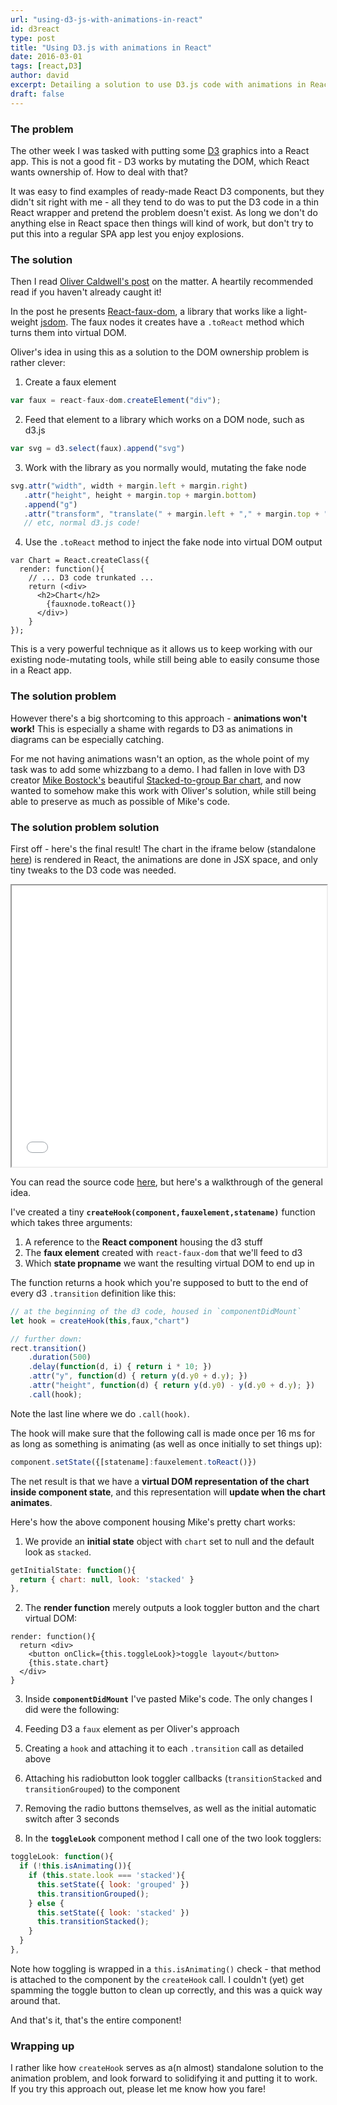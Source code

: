 ```yaml
---
url: "using-d3-js-with-animations-in-react"
id: d3react
type: post
title: "Using D3.js with animations in React"
date: 2016-03-01
tags: [react,D3]
author: david
excerpt: Detailing a solution to use D3.js code with animations in React
draft: false
---
```


### The problem

The other week I was tasked with putting some [D3](https://d3js.org/) graphics into a React app. This is not a good fit - D3 works by mutating the DOM, which React wants ownership of. How to deal with that?

It was easy to find examples of ready-made React D3 components, but they didn't sit right with me - all they tend to do was to put the D3 code in a thin React wrapper and pretend the problem doesn't exist. As long we don't do anything else in React space then things will kind of work, but don't try to put this into a regular SPA app lest you enjoy explosions.


### The solution

Then I read [Oliver Caldwell's post](http://oli.me.uk/2015/09/09/d3-within-react-the-right-way/) on the matter. A heartily recommended read if you haven't already caught it!

In the post he presents [React-faux-dom](https://github.com/Olical/react-faux-dom), a library that works like a light-weight [jsdom](https://github.com/tmpvar/jsdom). The faux nodes it creates have a `.toReact` method which turns them into virtual DOM.

Oliver's idea in using this as a solution to the DOM ownership problem is rather clever:

1. Create a faux element

  ```javascript
  var faux = react-faux-dom.createElement("div");
  ```

2. Feed that element to a library which works on a DOM node, such as d3.js

  ```javascript
  var svg = d3.select(faux).append("svg")
  ```

3. Work with the library as you normally would, mutating the fake node

  ```javascript
  svg.attr("width", width + margin.left + margin.right)
     .attr("height", height + margin.top + margin.bottom)
     .append("g")
     .attr("transform", "translate(" + margin.left + "," + margin.top + ")");
     // etc, normal d3.js code!
  ```

4. Use the `.toReact` method to inject the fake node into virtual DOM output

  ```
  var Chart = React.createClass({
    render: function(){
      // ... D3 code trunkated ...
      return (<div>
        <h2>Chart</h2>
          {fauxnode.toReact()}
        </div>)
      }
  });
  ```

This is a very powerful technique as it allows us to keep working with our existing node-mutating tools, while still being able to easily consume those in a React app.


### The solution problem

However there's a big shortcoming to this approach - **animations won't work!** This is especially a shame with regards to D3 as animations in diagrams can be especially catching. 

For me not having animations wasn't an option, as the whole point of my task was to add some whizzbang to a demo. I had fallen in love with D3 creator [Mike Bostock's](https://bost.ocks.org/mike/) beautiful [Stacked-to-group Bar chart](https://bl.ocks.org/mbostock/3943967), and now wanted to somehow make this work with Oliver's solution, while still being able to preserve as much as possible of Mike's code.


### The solution problem solution

First off - here's the final result! The chart in the iframe below (standalone [here](./static/applets/react-d3-anim/)) is rendered in React, the animations are done in JSX space, and only tiny tweaks to the D3 code was needed.

<iframe src="./static/applets/react-d3-anim/" height="450px" width="100%"></iframe>

You can read the source code [here](https://github.com/krawaller/d3animatedchartinreact/blob/gh-pages/index.js), but here's a walkthrough of the general idea.

I've created a tiny **`createHook(component,fauxelement,statename)`** function which takes three arguments:

1. A reference to the **React component** housing the d3 stuff
2. The **faux element** created with `react-faux-dom` that we'll feed to d3
3. Which **state propname** we want the resulting virtual DOM to end up in

The function returns a hook which you're supposed to butt to the end of every d3 `.transition` definition like this:

```javascript
// at the beginning of the d3 code, housed in `componentDidMount`
let hook = createHook(this,faux,"chart")

// further down:
rect.transition()
    .duration(500)
    .delay(function(d, i) { return i * 10; })
    .attr("y", function(d) { return y(d.y0 + d.y); })
    .attr("height", function(d) { return y(d.y0) - y(d.y0 + d.y); })
    .call(hook);
```

Note the last line where we do `.call(hook)`.

The hook will make sure that the following call is made once per 16 ms for as long as something is animating (as well as once initially to set things up):

```javascript
component.setState({[statename]:fauxelement.toReact()})
```

The net result is that we have a **virtual DOM representation of the chart inside component state**, and this representation will **update when the chart animates**.


Here's how the above component housing Mike's pretty chart works:

1. We provide an **initial state** object with `chart` set to null and the default look as `stacked`.

  ```javascript
  getInitialState: function(){
    return { chart: null, look: 'stacked' }
  },
  ```

2. The **render function** merely outputs a look toggler button and the chart virtual DOM:

  ```
  render: function(){
    return <div>
      <button onClick={this.toggleLook}>toggle layout</button>
      {this.state.chart}
    </div>
  }
  ```

3. Inside **`componentDidMount`** I've pasted Mike's code. The only changes I did were the following:

  1. Feeding D3 a `faux` element as per Oliver's approach
  2. Creating a `hook` and attaching it to each `.transition` call as detailed above
  3. Attaching his radiobutton look toggler callbacks (`transitionStacked` and `transitionGrouped`) to the component
  4. Removing the radio buttons themselves, as well as the initial automatic switch after 3 seconds

4. In the **`toggleLook`** component method I call one of the two look togglers:

  ```javascript
  toggleLook: function(){
    if (!this.isAnimating()){
      if (this.state.look === 'stacked'){
        this.setState({ look: 'grouped' })
        this.transitionGrouped();
      } else {
        this.setState({ look: 'stacked' })
        this.transitionStacked();
      }
    }
  },
  ```

  Note how toggling is wrapped in a `this.isAnimating()` check - that method is attached to the component by the `createHook` call. I couldn't (yet) get spamming the toggle button to clean up correctly, and this was a quick way around that.

And that's it, that's the entire component!

### Wrapping up

I rather like how `createHook` serves as a(n almost) standalone solution to the animation problem, and look forward to solidifying it and putting it to work. If you try this approach out, please let me know how you fare!



